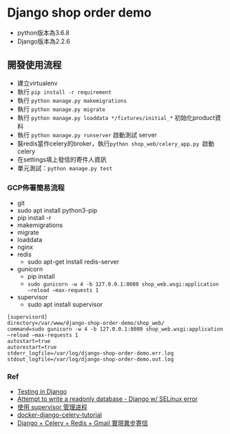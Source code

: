 # Django shop order demo

* python版本為3.6.8
* Django版本為2.2.6

## 開發使用流程
* 建立virtualenv
* 執行 `pip install -r requirement`
* 執行 `python manage.py makemigrations`
* 執行 `python manage.py migrate`
* 執行 `python manage.py loaddata */fixtures/initial_*` 初始化product資料
* 執行 `python manage.py runserver` 啟動測試 server
* 裝redis當作celery的broker，執行`python shop_web/celery_app.py `啟動celery
* 在settings填上發信的寄件人資訊
* 單元測試：`python manage.py test`

### GCP佈署簡易流程
* git
* sudo apt install python3-pip
* pip install -r
* makemigrations
* migrate
* loaddata
* nginx
* redis
    * sudo apt-get install redis-server
* gunicorn
    * pip install 
    * `sudo gunicorn -w 4 -b 127.0.0.1:8080 shop_web.wsgi:application –reload –max-requests 1`
* supervisor
    * sudo apt install supervisor
```
[supervisord]
directory=/var/www/django-shop-order-demo/shop_web/
command=sudo gunicorn -w 4 -b 127.0.0.1:8080 shop_web.wsgi:application –reload –max-requests 1
autostart=true
autorestart=true
stderr_logfile=/var/log/django-shop-order-demo.err.log
stdout_logfile=/var/log/django-shop-order-demo.out.log
```   

### Ref
* [Testing in Django](https://docs.djangoproject.com/en/2.2/topics/testing/)
* [Attempt to write a readonly database - Django w/ SELinux error](https://stackoverflow.com/questions/21054245/attempt-to-write-a-readonly-database-django-w-selinux-error)
* [使用 supervisor 管理进程](http://liyangliang.me/posts/2015/06/using-supervisor/)
* [docker-django-celery-tutorial](https://github.com/twtrubiks/docker-django-celery-tutorial)
* [Django + Celery + Redis + Gmail 實現異步寄信](https://medium.com/@zoejoyuliao/django-celery-redis-gmail-%E5%AF%84%E4%BF%A1-375904d4224c)
